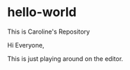 # hello-world
This is Caroline's Repository

Hi Everyone,

This is just playing around on the editor.
